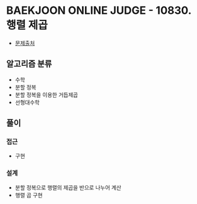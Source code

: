 # BAEKJOON ONLINE JUDGE - 10830. 행렬 제곱

- [문제출처](https://www.acmicpc.net/problem/10830 '10830. 행렬 제곱')

## 알고리즘 분류

- 수학
- 분할 정복
- 분할 정복을 이용한 거듭제곱
- 선형대수학

## 풀이

### 접근

- 구현

### 설계

- 분할 정복으로 행렬의 제곱을 반으로 나누어 계산
- 행렬 곱 구현
